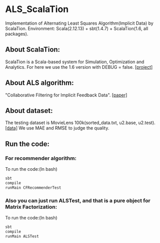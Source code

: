 # ALS_ScalaTion
Implementation of Alternating Least Squares Algorithm(Implicit Data) by ScalaTion. Environment: Scala(2.12.13) + sbt(1.4.7) + ScalaTion(1.6, all packages).

## About ScalaTion:
ScalaTion is a Scala-based system for Simulation, Optimization and Analytics. For here we use the 1.6 version with DEBUG = false. [[project]](http://cobweb.cs.uga.edu/~jam/scalation.html)

## About ALS algorithm:
"Collaborative Filtering for Implicit Feedback Data". [[paper]](http://yifanhu.net/PUB/cf.pdf)  

## About dataset:
The testing dataset is MovieLens 100k(sorted_data.txt, u2.base, u2.test). [[data]](https://grouplens.org/datasets/movielens/100k/) We use MAE and RMSE to judge the quality.

## Run the code:
### For recommender algorithm:
To run the code:(In bash)
```bash
sbt 
compile 
runMain CFRecommenderTest
```

### Also you can just run ALSTest, and that is a pure object for Matrix Factorization:
To run the code:(In bash)
```bash
sbt 
compile 
runMain ALSTest
```
